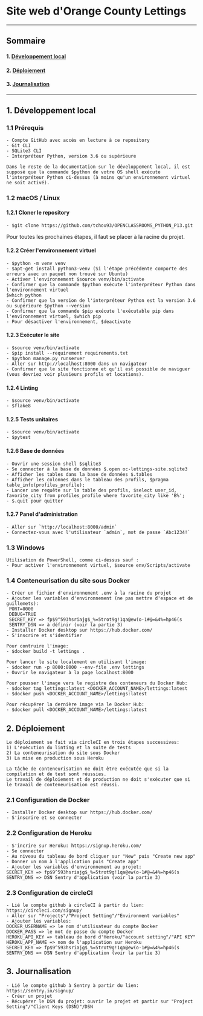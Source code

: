 # Site web d'Orange County Lettings

---
## Sommaire
#### 1. [Développement local](#dev_local)
#### 2. [Déploiement](#deploiement)
#### 3. [Journalisation](#journalisation)
---

<a name="dev_local"></a>
## 1. Développement local

### 1.1 Prérequis
```
- Compte GitHub avec accès en lecture à ce repository
- Git CLI
- SQLite3 CLI
- Interpréteur Python, version 3.6 ou supérieure

Dans le reste de la documentation sur le développement local, il est supposé que la commande $python de votre OS shell exécute l'interpréteur Python ci-dessus (à moins qu'un environnement virtuel ne soit activé).
```

### 1.2 macOS / Linux

#### 1.2.1 Cloner le repository
```
- $git clone https://github.com/tchou93/OPENCLASSROOMS_PYTHON_P13.git
```

Pour toutes les prochaines étapes, il faut se placer à la racine du projet.

#### 1.2.2 Créer l'environnement virtuel
```
- $python -m venv venv
- $apt-get install python3-venv (Si l'étape précédente comporte des erreurs avec un paquet non trouvé sur Ubuntu)
- Activer l'environnement $source venv/bin/activate
- Confirmer que la commande $python exécute l'interpréteur Python dans l'environnement virtuel
$which python
- Confirmer que la version de l'interpréteur Python est la version 3.6 ou supérieure $python --version
- Confirmer que la commande $pip exécute l'exécutable pip dans l'environnement virtuel, $which pip
- Pour désactiver l'environnement, $deactivate
```

#### 1.2.3 Exécuter le site
```
- $source venv/bin/activate
- $pip install --requirement requirements.txt
- $python manage.py runserver
- Aller sur http://localhost:8000 dans un navigateur
- Confirmer que le site fonctionne et qu'il est possible de naviguer (vous devriez voir plusieurs profils et locations).
```

#### 1.2.4 Linting
```
- $source venv/bin/activate
- $flake8
```

#### 1.2.5 Tests unitaires
```
- $source venv/bin/activate
- $pytest
```

#### 1.2.6 Base de données
```
- Ouvrir une session shell $sqlite3
- Se connecter à la base de données $.open oc-lettings-site.sqlite3
- Afficher les tables dans la base de données $.tables
- Afficher les colonnes dans le tableau des profils, $pragma table_info(profiles_profile);
- Lancer une requête sur la table des profils, $select user_id, favorite_city from profiles_profile where favorite_city like 'B%';
- $.quit pour quitter
```

#### 1.2.7 Panel d'administration
```
- Aller sur `http://localhost:8000/admin`
- Connectez-vous avec l'utilisateur `admin`, mot de passe `Abc1234!`
```

### 1.3 Windows
```
Utilisation de PowerShell, comme ci-dessus sauf :
- Pour activer l'environnement virtuel, $source env/Scripts/activate
```

### 1.4 Conteneurisation du site sous Docker
```
- Créer un fichier d'environnement .env à la racine du projet
- Ajouter les variables d'environnement (ne pas mettre d'espace et de guillemets):
 PORT=8000
 DEBUG=TRUE
 SECRET_KEY => fp$9^593hsriajg$_%=5trot9g!1qa@ew(o-1#@=&4%=hp46(s
 SENTRY_DSN => à définir (voir la partie 3)
- Installer Docker desktop sur https://hub.docker.com/
- S'inscrire et s'identifier

Pour contruire l'image: 
- $docker build -t lettings .

Pour lancer le site localement en utilisant l'image: 
- $docker run -p 8000:8000 --env-file .env lettings
- Ouvrir le navigateur à la page localhost:8000

Pour pousser l'image vers le registre des conteneurs du Docker Hub:
- $docker tag lettings:latest <DOCKER_ACCOUNT_NAME>/lettings:latest
- $docker push <DOCKER_ACCOUNT_NAME>/lettings:latest

Pour récupérer la dernière image via le Docker Hub:
- $docker pull <DOCKER_ACCOUNT_NAME>/lettings:latest
```

<a name="deploiement"></a>
## 2. Déploiement
```
Le déploiement se fait via circleCI en trois étapes successives: 
1) L'exécution du linting et la suite de tests
2) La conteneurisation du site sous Docker
3) La mise en production sous Heroku

La tâche de conteneurisation ne doit être exécutée que si la compilation et de test sont réussies.
Le travail de déploiement et de production ne doit s'exécuter que si le travail de conteneurisation est réussi.
```
### 2.1 Configuration de Docker
```
- Installer Docker desktop sur https://hub.docker.com/
- S'inscrire et se connecter
```

### 2.2 Configuration de Heroku
```
- S'incrire sur Heroku: https://signup.heroku.com/
- Se connecter
- Au niveau du tableau de bord cliquer sur "New" puis "Create new app"
- Donner un nom à l'application puis "Create app"
- Ajouter les variables d'environnement au projet:
SECRET_KEY => fp$9^593hsriajg$_%=5trot9g!1qa@ew(o-1#@=&4%=hp46(s
SENTRY_DNS => DSN Sentry d'application (voir la partie 3)

```
### 2.3 Configuration de circleCI
```
- Lié le compte github à circleCI à partir du lien: https://circleci.com/signup/
- Aller sur "Projects"/"Project Setting"/"Environment variables"
- Ajouter les variables:
DOCKER_USERNAME => le nom d'utilisateur du compte Docker
DOCKER_PASS => le mot de passe du compte Docker
HEROKU_API_KEY => tableau de bord d'Heroku/"account setting"/"API KEY"
HEROKU_APP_NAME => nom de l'application sur Heroku
SECRET_KEY => fp$9^593hsriajg$_%=5trot9g!1qa@ew(o-1#@=&4%=hp46(s
SENTRY_DNS => DSN Sentry d'application (voir la partie 3)
```

<a name="journalisation"></a>
## 3. Journalisation
```
- Lié le compte github à Sentry à partir du lien: https://sentry.io/signup/
- Créer un projet 
- Récupérer le DSN du projet: ouvrir le projet et partir sur "Project Setting"/"Client Keys (DSN)"/DSN
```


